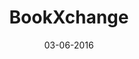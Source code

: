 ---
title: "BookXchange"
excerpt: "App for adding location stamped books for exchanging it with other users. Google and Facebook Api used. Map Api, Barcode Integraion, Amazon Search Api used"

date: 03-06-2016

header:
  teaser: /assets/images/bookxchange-th.jpg
  overlay_image: /assets/images/bookxchange.jpg
  overlay_color: "#000"
  overlay_filter: 0.6

sidebar:
  - title: "Role"
    image: /assets/images/bio-photo.jpg
    image_alt: "logo"
    text: "User Side Android Application"
  - title: "Responsibilities"
    text: "Add framework to the existing applications"
  - title: "Project Timeline"
    text: "Mar'16 - May'16"
---